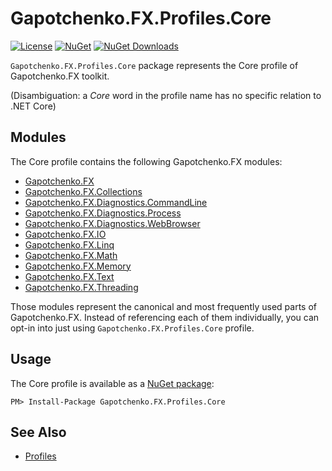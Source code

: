 ﻿# Gapotchenko.FX.Profiles.Core

[![License](https://img.shields.io/badge/license-MIT-green.svg)](../../../LICENSE)
[![NuGet](https://img.shields.io/nuget/v/Gapotchenko.FX.Profiles.Core.svg)](https://www.nuget.org/packages/Gapotchenko.FX.Profiles.Core)
[![NuGet Downloads](https://img.shields.io/nuget/dt/Gapotchenko.FX.Profiles.Core.svg)](https://www.nuget.org/packages/Gapotchenko.FX.Profiles.Core)

`Gapotchenko.FX.Profiles.Core` package represents the Core profile of Gapotchenko.FX toolkit.

(Disambiguation: a _Core_ word in the profile name has no specific relation to .NET Core)

## Modules

The Core profile contains the following Gapotchenko.FX modules:

- [Gapotchenko.FX](../../Modules/Catalog/Gapotchenko.FX#readme)
- [Gapotchenko.FX.Collections](../../Modules/Catalog/Gapotchenko.FX.Collections#readme)
- [Gapotchenko.FX.Diagnostics.CommandLine](../../Modules/Catalog/Diagnostics/Gapotchenko.FX.Diagnostics.CommandLine#readme)
- [Gapotchenko.FX.Diagnostics.Process](../../Modules/Catalog/Diagnostics/Gapotchenko.FX.Diagnostics.Process#readme)
- [Gapotchenko.FX.Diagnostics.WebBrowser](../../Modules/Catalog/Diagnostics/Gapotchenko.FX.Diagnostics.WebBrowser#readme)
- [Gapotchenko.FX.IO](../../Modules/Catalog/Gapotchenko.FX.IO#readme)
- [Gapotchenko.FX.Linq](../../Modules/Catalog/Linq/Gapotchenko.FX.Linq#readme)
- [Gapotchenko.FX.Math](../../Modules/Catalog/Math/Gapotchenko.FX.Math#readme)
- [Gapotchenko.FX.Memory](../../Modules/Catalog/Gapotchenko.FX.Memory#readme)
- [Gapotchenko.FX.Text](../../Modules/Catalog/Gapotchenko.FX.Text#readme)
- [Gapotchenko.FX.Threading](../../Modules/Catalog/Gapotchenko.FX.Threading#readme)

Those modules represent the canonical and most frequently used parts of Gapotchenko.FX.
Instead of referencing each of them individually, you can opt-in into just using `Gapotchenko.FX.Profiles.Core` profile.

## Usage

The Core profile is available as a [NuGet package](https://nuget.org/packages/Gapotchenko.FX.Profiles.Core):

```
PM> Install-Package Gapotchenko.FX.Profiles.Core
```

## See Also

- [Profiles](..#readme)
